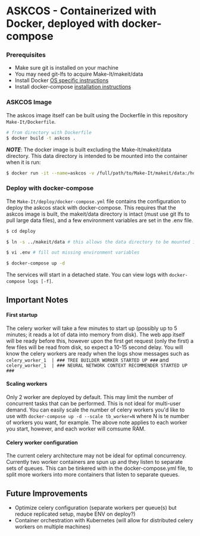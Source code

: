 # ASKCOS - Containerized with Docker, deployed with docker-compose

### Prerequisites

 - Make sure git is installed on your machine
 - You may need git-lfs to acquire Make-It/makeit/data
 - Install Docker [OS specific instructions](https://docs.docker.com/install/)
 - Install docker-compose [installation instructions](https://docs.docker.com/compose/install/#install-compose)

### ASKCOS Image

The askcos image itself can be built using the Dockerfile in this repository `Make-It/Dockerfile`.

```bash
# from directory with Dockerfile
$ docker build -t askcos .
```


__*NOTE*__: The docker image is built excluding the Make-It/makeit/data directory. This data directory is intended to be mounted into the container when it is run:

```bash
$ docker run -it --name=askcos -v /full/path/to/Make-It/makeit/data:/home/askcos/ASKCOS/makeit/data askcos
```


### Deploy with docker-compose

The `Make-It/deploy/docker-compose.yml` file contains the configuration to deploy the askcos stack with docker-compose. This requires that the askcos image is built, the makeit/data directory is intact (must use git lfs to pull large data files), and a few environment variables are set in the .env file.

```bash
$ cd deploy

$ ln -s ../makeit/data # this allows the data directory to be mounted into container during deployment

$ vi .env # fill out missing environment variables

$ docker-compose up -d
```

The services will start in a detached state. You can view logs with `docker-compose logs [-f]`.

## Important Notes

#### First startup

The celery worker will take a few minutes to start up (possibly up to 5 minutes; it reads a lot of data into memory from disk). The web app itself will be ready before this, however upon the first get request (only the first) a few files will be read from disk, so expect a 10-15 second delay. You will know the celery workers are ready when the logs show messages such as `celery_worker_1  | ### TREE BUILDER WORKER STARTED UP ###` and `celery_worker_1  | ### NEURAL NETWORK CONTEXT RECOMMENDER STARTED UP ###`

#### Scaling workers

Only 2 worker are deployed by default. This may limit the number of concurrent tasks that can be performed. This is not ideal for multi-user demand. You can easily scale the number of celery workers you'd like to use with `docker-compose up -d --scale tb_worker=N` where N is te number of workers you want, for example. The above note applies to each worker you start, however, and each worker will comsume RAM.

#### Celery worker configuration

The current celery architecture may not be ideal for optimal concurrency. Currently two worker containers are spun up and they listen to separate sets of queues. This can be tinkered with in the docker-compose.yml file, to split more workers into more containers that listen to separate queues.

## Future Improvements

 - Optimize celery configuration (separate workers per queue(s) but reduce replicated setup, maybe ENV on deploy?)
 - Container orchestration with Kubernetes (will allow for distributed celery workers on multiple machines)
